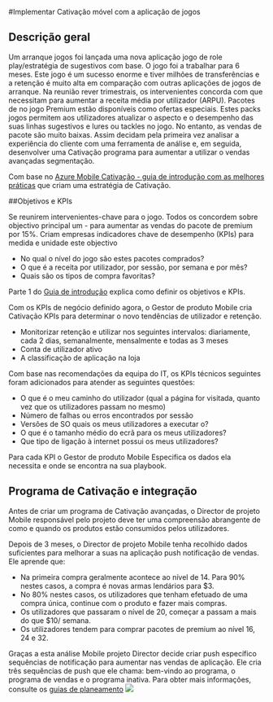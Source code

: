 <properties 
    pageTitle="Azure Mobile Cativação pós-implementação para a aplicação de jogos"
    description="Cenário de aplicação de jogos para implementar o Azure Mobile Cativação" 
    services="mobile-engagement" 
    documentationCenter="mobile" 
    authors="piyushjo"
    manager="dwrede"
    editor=""/>

<tags
    ms.service="mobile-engagement"
    ms.devlang="na"
    ms.topic="article"
    ms.tgt_pltfrm="mobile-multiple"
    ms.workload="mobile" 
    ms.date="08/19/2016"
    ms.author="piyushjo"/>

#<a name="implement-mobile-engagement-with-gaming-app"></a>Implementar Cativação móvel com a aplicação de jogos

## <a name="overview"></a>Descrição geral

Um arranque jogos foi lançada uma nova aplicação jogo de role play/estratégia de sugestivos com base. O jogo foi a trabalhar para 6 meses. Este jogo é um sucesso enorme e tiver milhões de transferências e a retenção é muito alta em comparação com outras aplicações de jogos de arranque. Na reunião rever trimestrais, os intervenientes concorda com que necessitam para aumentar a receita média por utilizador (ARPU). Pacotes de no jogo Premium estão disponíveis como ofertas especiais. Estes packs jogos permitem aos utilizadores atualizar o aspecto e o desempenho das suas linhas sugestivos e lures ou tackles no jogo. No entanto, as vendas de pacote são muito baixas. Assim decidam pela primeira vez analisar a experiência do cliente com uma ferramenta de análise e, em seguida, desenvolver uma Cativação programa para aumentar a utilizar o vendas avançadas segmentação.

Com base no [Azure Mobile Cativação - guia de introdução com as melhores práticas](mobile-engagement-getting-started-best-practices.md) que criam uma estratégia de Cativação.

##<a name="objectives-and-kpis"></a>Objetivos e KPIs

Se reunirem intervenientes-chave para o jogo. Todos os concordem sobre objectivo principal um - para aumentar as vendas do pacote de premium por 15%. Criam empresas indicadores chave de desempenho (KPIs) para medida e unidade este objectivo

* No qual o nível do jogo são estes pacotes comprados?
* O que é a receita por utilizador, por sessão, por semana e por mês?
* Quais são os tipos de compra favoritas?

Parte 1 do [Guia de introdução](mobile-engagement-getting-started-best-practices.md) explica como definir os objetivos e KPIs. 

Com os KPIs de negócio definido agora, o Gestor de produto Mobile cria Cativação KPIs para determinar o novo tendências de utilizador e retenção.

* Monitorizar retenção e utilizar nos seguintes intervalos: diariamente, cada 2 dias, semanalmente, mensalmente e todas as 3 meses
* Conta de utilizador ativo
* A classificação de aplicação na loja

Com base nas recomendações da equipa do IT, os KPIs técnicos seguintes foram adicionados para atender as seguintes questões:

* O que é o meu caminho do utilizador (qual a página for visitada, quanto vez que os utilizadores passam no mesmo)
* Número de falhas ou erros encontrados por sessão
* Versões de SO quais os meus utilizadores a executar o?
* O que é o tamanho médio do ecrã para os meus utilizadores?
* Que tipo de ligação à internet possui os meus utilizadores?

Para cada KPI o Gestor de produto Mobile Especifica os dados ela necessita e onde se encontra na sua playbook.

## <a name="engagement-program-and-integration"></a>Programa de Cativação e integração

Antes de criar um programa de Cativação avançadas, o Director de projeto Mobile responsável pelo projeto deve ter uma compreensão abrangente de como e quando os produtos estão consumidos pelos utilizadores.

Depois de 3 meses, o Director de projeto Mobile tenha recolhido dados suficientes para melhorar a suas na aplicação push notificação de vendas. Ele aprende que:

* Na primeira compra geralmente acontece ao nível de 14. Para 90% nestes casos, a compra é novas armas lendários para $3.
* No 80% nestes casos, os utilizadores que tenham efetuado de uma compra única, continue com o produto e fazer mais compras.
* Os utilizadores que passaram o nível de 20, começar a passam a mais do que $10/ semana.
* Os utilizadores tendem para comprar pacotes de premium ao nível 16, 24 e 32.

Graças a esta análise Mobile projeto Director decide criar push específico sequências de notificação para aumentar nas vendas de aplicação. Ele cria três sequências de push que ele chama: bem-vindo ao programa, o programa de vendas e o programa inativa. Para obter mais informações, consulte os [guias de planeamento](https://github.com/Azure/azure-mobile-engagement-samples/tree/master/Playbooks)
    ![][1]

<!--Image references-->

[1]: ./media/mobile-engagement-game-scenario/notification-scenario.png

<!--Link references-->
